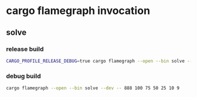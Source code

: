 # cargo flamegraph invocation

## solve

### release build

```sh
CARGO_PROFILE_RELEASE_DEBUG=true cargo flamegraph --open --bin solve -- 888 100 75 50 25 10 9
```

### debug build

```sh
cargo flamegraph --open --bin solve --dev -- 888 100 75 50 25 10 9
```
